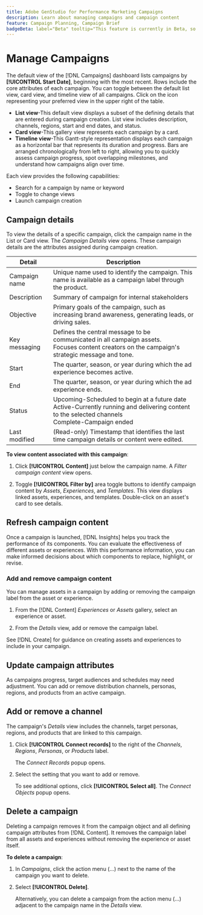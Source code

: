 ```yaml
---
title: Adobe GenStudio for Performance Marketing Campaigns
description: Learn about managing campaigns and campaign content
feature: Campaign Planning, Campaign Brief
badgeBeta: label="Beta" tooltip="This feature is currently in Beta, so some functionality may be limited or subject to change."
---
```

# Manage Campaigns

The default view of the [!DNL Campaigns] dashboard lists campaigns by **[!UICONTROL Start Date]**, beginning with the most recent. Rows include the core attributes of each campaign. You can toggle between the default list view, card view, and timeline view of all campaigns. Click on the icon representing your preferred view in the upper right of the table.

* **List view**-This default view displays a subset of the defining details that are entered during campaign creation. List view includes description, channels, regions, start and end dates, and status.
* **Card view**-This gallery view represents each campaign by a card.
* **Timeline view**-This Gantt-style representation displays each campaign as a horizontal bar that represents its duration and progress. Bars are arranged chronologically from left to right, allowing you to quickly assess campaign progress, spot overlapping milestones, and understand how campaigns align over time.

Each view provides the following capabilities:

* Search for a campaign by name or keyword
* Toggle to change views
* Launch campaign creation

## Campaign details

To view the details of a specific campaign, click the campaign name in the List or Card view. The _Campaign Details_ view opens. These campaign details are the attributes assigned during campaign creation.

| Detail     | Description |
|------------|-------------|
| Campaign name   | Unique name used to identify the campaign. This name is available as a campaign label through the product. |
| Description     | Summary of campaign for internal stakeholders   |
| Objective       | Primary goals of the campaign, such as increasing brand awareness, generating leads, or driving sales. |
| Key messaging   | Defines the central message to be communicated in all campaign assets.<br>Focuses content creators on the campaign's strategic message and tone.                                                                                              |
| Start           | The quarter, season, or year during which the ad experience becomes active.                       |
| End             | The quarter, season, or year during which the ad experience ends.                                 |
| Status          | Upcoming-Scheduled to begin at a future date<br>Active-Currently running and delivering content to the selected channels<br>Complete-Campaign ended |
| Last modified   | (Read-only) Timestamp that identifies the last time campaign details or content were edited.                  |

**To view content associated with this campaign**:

1. Click **[!UICONTROL Content]** just below the campaign name. A _Filter campaign content_ view opens.

1. Toggle **[!UICONTROL Filter by]** area toggle buttons to identify campaign content by _Assets_, _Experiences_, and _Templates_.
   This view displays linked assets, experiences, and templates. Double-click on an asset's card to see details.

## Refresh campaign content

Once a campaign is launched, [!DNL Insights] helps you track the performance of its components. You can evaluate the effectiveness of different assets or experiences. With this performance information, you can make informed decisions about which components to replace, highlight, or revise.

### Add and remove campaign content

You can manage assets in a campaign by adding or removing the campaign label from the asset or experience.

1. From the [!DNL Content] _Experiences_ or _Assets_ gallery, select an experience or asset.

1. From the _Details_ view, add or remove the campaign label.

See [!DNL Create] for guidance on creating assets and experiences to include in your campaign.

## Update campaign attributes

As campaigns progress, target audiences and schedules may need adjustment. You can add or remove distribution channels, personas, regions, and products from an active campaign.

## Add or remove a channel

The campaign's _Details_ view includes the channels, target personas, regions, and products that are linked to this campaign.

1. Click **[!UICONTROL Connect records]** to the right of the _Channels_, _Regions_, _Personas_, or _Products_ label.
   
   The _Connect Records_ popup opens.

1. Select the setting that you want to add or remove.
   
   To see additional options, click **[!UICONTROL Select all]**. The _Connect Objects_ popup opens.

## Delete a campaign

Deleting a campaign removes it from the campaign object and all defining campaign attributes from [!DNL Content]. It removes the campaign label from all assets and experiences without removing the experience or asset itself.

**To delete a campaign**:

1. In _Campaigns_, click the action menu (...) next to the name of the campaign you want to delete.

1. Select **[!UICONTROL Delete]**.

   Alternatively, you can delete a campaign from the action menu (...) adjacent to the campaign name in the _Details_ view.

